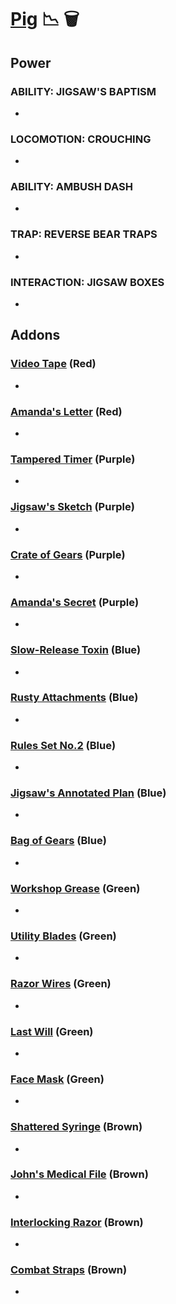 # [Pig](<https://deadbydaylight.wiki.gg/wiki/Amanda_Young>) 📉 🗑️

## Power

### ABILITY: JIGSAW'S BAPTISM

-


### LOCOMOTION: CROUCHING

-


### ABILITY: AMBUSH DASH

-


### TRAP: REVERSE BEAR TRAPS

-


### INTERACTION: JIGSAW BOXES

-


## Addons

### [Video Tape](<https://deadbydaylight.wiki.gg/wiki/Video_Tape>) (Red)

-


### [Amanda's Letter](<https://deadbydaylight.wiki.gg/wiki/Amanda%27s_Letter>) (Red)

-


### [Tampered Timer](<https://deadbydaylight.wiki.gg/wiki/Tampered_Timer>) (Purple)

-


### [Jigsaw's Sketch](<https://deadbydaylight.wiki.gg/wiki/Jigsaw%27s_Sketch>) (Purple)

-


### [Crate of Gears](<https://deadbydaylight.wiki.gg/wiki/Crate_of_Gears>) (Purple)

-


### [Amanda's Secret](<https://deadbydaylight.wiki.gg/wiki/Amanda%27s_Secret>) (Purple)

-


### [Slow-Release Toxin](<https://deadbydaylight.wiki.gg/wiki/Slow-Release_Toxin>) (Blue)

-


### [Rusty Attachments](<https://deadbydaylight.wiki.gg/wiki/Rusty_Attachments>) (Blue)

-


### [Rules Set No.2](<https://deadbydaylight.wiki.gg/wiki/Rules_Set_No.2>) (Blue)

-


### [Jigsaw's Annotated Plan](<https://deadbydaylight.wiki.gg/wiki/Jigsaw%27s_Annotated_Plan>) (Blue)

-


### [Bag of Gears](<https://deadbydaylight.wiki.gg/wiki/Bag_of_Gears>) (Blue)

-


### [Workshop Grease](<https://deadbydaylight.wiki.gg/wiki/Workshop_Grease>) (Green)

-


### [Utility Blades](<https://deadbydaylight.wiki.gg/wiki/Utility_Blades>) (Green)

-


### [Razor Wires](<https://deadbydaylight.wiki.gg/wiki/Razor_Wires>) (Green)

-


### [Last Will](<https://deadbydaylight.wiki.gg/wiki/Last_Will>) (Green)

-


### [Face Mask](<https://deadbydaylight.wiki.gg/wiki/Face_Mask>) (Green)

-


### [Shattered Syringe](<https://deadbydaylight.wiki.gg/wiki/Shattered_Syringe>) (Brown)

-


### [John's Medical File](<https://deadbydaylight.wiki.gg/wiki/John%27s_Medical_File>) (Brown)

-


### [Interlocking Razor](<https://deadbydaylight.wiki.gg/wiki/Interlocking_Razor>) (Brown)

-


### [Combat Straps](<https://deadbydaylight.wiki.gg/wiki/Combat_Straps>) (Brown)

-
